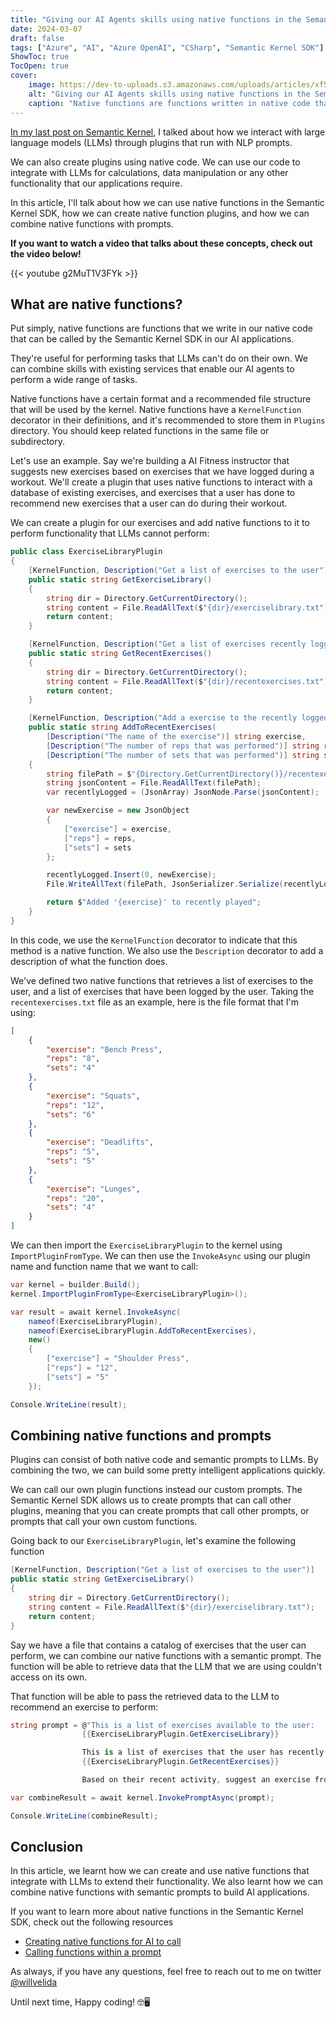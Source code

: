 ```yaml
---
title: "Giving our AI Agents skills using native functions in the Semantic Kernel SDK"
date: 2024-03-07
draft: false
tags: ["Azure", "AI", "Azure OpenAI", "CSharp", "Semantic Kernel SDK"]
ShowToc: true
TocOpen: true
cover:
    image: https://dev-to-uploads.s3.amazonaws.com/uploads/articles/xf5kt26h7m005qomtt5x.png
    alt: "Giving our AI Agents skills using native functions in the Semantic Kernel SDK"
    caption: "Native functions are functions written in native code that can be called by the Semantic Kernel SDK in an artificially intelligent (AI) application. They're useful for performing tasks that large language models can't do on their own."
---
```


[In my last post on Semantic Kernel](https://www.willvelida.com/posts/create-plugins-semantic-kernel/), I talked about how we interact with large language models (LLMs) through plugins that run with NLP prompts.

We can also create plugins using native code. We can use our code to integrate with LLMs for calculations, data manipulation or any other functionality that our applications require.

In this article, I'll talk about how we can use native functions in the Semantic Kernel SDK, how we can create native function plugins, and how we can combine native functions with prompts.

**If you want to watch a video that talks about these concepts, check out the video below!**

{{< youtube g2MuT1V3FYk >}}

## What are native functions?

Put simply, native functions are functions that we write in our native code that can be called by the Semantic Kernel SDK in our AI applications.

They're useful for performing tasks that LLMs can't do on their own. We can combine skills with existing services that enable our AI agents to perform a wide range of tasks.

Native functions have a certain format and a recommended file structure that will be used by the kernel. Native functions have a `KernelFunction` decorator in their definitions, and it's recommended to store them in `Plugins` directory. You should keep related functions in the same file or subdirectory.

Let's use an example. Say we're building a AI Fitness instructor that suggests new exercises based on exercises that we have logged during a workout. We'll create a plugin that uses native functions to interact with a database of existing exercises, and exercises that a user has done to recommend new exercises that a user can do during their workout.

We can create a plugin for our exercises and add native functions to it to perform functionality that LLMs cannot perform:

```csharp
public class ExerciseLibraryPlugin
{
    [KernelFunction, Description("Get a list of exercises to the user")]
    public static string GetExerciseLibrary()
    {
        string dir = Directory.GetCurrentDirectory();
        string content = File.ReadAllText($"{dir}/exerciselibrary.txt");
        return content;
    }

    [KernelFunction, Description("Get a list of exercises recently logged by the user")]
    public static string GetRecentExercises()
    {
        string dir = Directory.GetCurrentDirectory();
        string content = File.ReadAllText($"{dir}/recentexercises.txt");
        return content;
    }

    [KernelFunction, Description("Add a exercise to the recently logged list")]
    public static string AddToRecentExercises(
        [Description("The name of the exercise")] string exercise,
        [Description("The number of reps that was performed")] string reps,
        [Description("The number of sets that was performed")] string sets)
    {
        string filePath = $"{Directory.GetCurrentDirectory()}/recentexercises.txt";
        string jsonContent = File.ReadAllText(filePath);
        var recentlyLogged = (JsonArray) JsonNode.Parse(jsonContent);

        var newExercise = new JsonObject
        {
            ["exercise"] = exercise,
            ["reps"] = reps,
            ["sets"] = sets
        };

        recentlyLogged.Insert(0, newExercise);
        File.WriteAllText(filePath, JsonSerializer.Serialize(recentlyLogged, new JsonSerializerOptions { WriteIndented = true}));

        return $"Added '{exercise}' to recently played";
    }
}
```

In this code, we use the `KernelFunction` decorator to indicate that this method is a native function. We also use the `Description` decorator to add a description of what the function does.

We've defined two native functions that retrieves a list of exercises to the user, and a list of exercises that have been logged by the user. Taking the `recentexercises.txt` file as an example, here is the file format that I'm using:

```json
[
    {
        "exercise": "Bench Press",
        "reps": "8",
        "sets": "4"
    },
    {
        "exercise": "Squats",
        "reps": "12",
        "sets": "6"
    },
    {
        "exercise": "Deadlifts",
        "reps": "5",
        "sets": "5"
    },
    {
        "exercise": "Lunges",
        "reps": "20",
        "sets": "4"
    }
]
```

We can then import the `ExerciseLibraryPlugin` to the kernel using `ImportPluginFromType`. We can then use the `InvokeAsync` using our plugin name and function name that we want to call:

```csharp
var kernel = builder.Build();
kernel.ImportPluginFromType<ExerciseLibraryPlugin>();

var result = await kernel.InvokeAsync(
    nameof(ExerciseLibraryPlugin),
    nameof(ExerciseLibraryPlugin.AddToRecentExercises),
    new()
    {
        ["exercise"] = "Shoulder Press",
        ["reps"] = "12",
        ["sets"] = "5"
    });

Console.WriteLine(result);
```

## Combining native functions and prompts

Plugins can consist of both native code and semantic prompts to LLMs. By combining the two, we can build some pretty intelligent applications quickly.

We can call our own plugin functions instead our custom prompts. The Semantic Kernel SDK allows us to create prompts that can call other plugins, meaning that you can create prompts that call other prompts, or prompts that call your own custom functions.

Going back to our `ExerciseLibraryPlugin`, let's examine the following function

```csharp
[KernelFunction, Description("Get a list of exercises to the user")]
public static string GetExerciseLibrary()
{
    string dir = Directory.GetCurrentDirectory();
    string content = File.ReadAllText($"{dir}/exerciselibrary.txt");
    return content;
}
```

Say we have a file that contains a catalog of exercises that the user can perform, we can combine our native functions with a semantic prompt. The function will be able to retrieve data that the LLM that we are using couldn't access on its own. 

That function will be able to pass the retrieved data to the LLM to recommend an exercise to perform:

```csharp
string prompt = @"This is a list of exercises available to the user:
                {{ExerciseLibraryPlugin.GetExerciseLibrary}}

                This is a list of exercises that the user has recently performed:
                {{ExerciseLibraryPlugin.GetRecentExercises}}

                Based on their recent activity, suggest an exercise from the list to do next";

var combineResult = await kernel.InvokePromptAsync(prompt);

Console.WriteLine(combineResult);
```

## Conclusion

In this article, we learnt how we can create and use native functions that integrate with LLMs to extend their functionality. We also learnt how we can combine native functions with semantic prompts to build AI applications.

If you want to learn more about native functions in the Semantic Kernel SDK, check out the following resources

- [Creating native functions for AI to call](https://learn.microsoft.com/en-us/semantic-kernel/agents/plugins/using-the-kernelfunction-decorator?tabs=Csharp)
- [Calling functions within a prompt](https://learn.microsoft.com/en-us/semantic-kernel/prompts/calling-nested-functions?tabs=Csharp)

As always, if you have any questions, feel free to reach out to me on twitter [@willvelida](https://twitter.com/willvelida)

Until next time, Happy coding! 🤓🖥️
